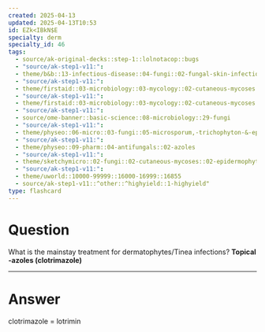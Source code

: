 ```yaml
---
created: 2025-04-13
updated: 2025-04-13T10:53
id: EZk<IBkN$E
specialty: derm
specialty_id: 46
tags:
  - source/ak-original-decks::step-1::lolnotacop::bugs
  - "source/ak-step1-v11:": 
  - theme/b&b::13-infectious-disease::04-fungi::02-fungal-skin-infections
  - "source/ak-step1-v11:": 
  - theme/firstaid::03-microbiology::03-mycology::02-cutaneous-mycoses
  - "source/ak-step1-v11:": 
  - theme/firstaid::03-microbiology::03-mycology::02-cutaneous-mycoses::dermatophytes
  - "source/ak-step1-v11:": 
  - source/ome-banner::basic-science::08-microbiology::29-fungi
  - "source/ak-step1-v11:": 
  - theme/physeo::06-micro::03-fungi::05-microsporum,-trichophyton-&-epidermophyton
  - "source/ak-step1-v11:": 
  - theme/physeo::09-pharm::04-antifungals::02-azoles
  - "source/ak-step1-v11:": 
  - theme/sketchymicro::02-fungi::02-cutaneous-mycoses::02-epidermophyton-spp.,-trichophyton-spp.,-microsporum-spp.-(dermatophytes)
  - "source/ak-step1-v11:": 
  - theme/uworld::10000-99999::16000-16999::16855
  - source/ak-step1-v11::^other::^highyield::1-highyield"
type: flashcard
---
```


# Question
What is the mainstay treatment for dermatophytes/Tinea infections?   **Topical -azoles (clotrimazole)**

---

# Answer
clotrimazole = lotrimin